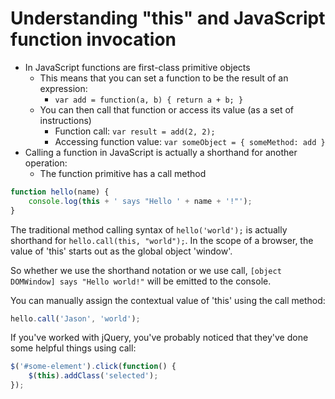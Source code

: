 # Understanding "this" and JavaScript function invocation

* In JavaScript functions are first-class primitive objects
	* This means that you can set a function to be the result of an expression:
		* `var add = function(a, b) { return a + b; }`
	* You can then call that function or access its value (as a set of instructions)
		* Function call: `var result = add(2, 2);`
		* Accessing function value: `var someObject = { someMethod: add }`
* Calling a function in JavaScript is actually a shorthand for another operation:
	* The function primitive has a call method

```javascript
function hello(name) {
	console.log(this + ' says "Hello ' + name + '!"');
}
```

The traditional method calling syntax of `hello('world');` is actually shorthand for `hello.call(this, "world");`. 
In the scope of a browser, the value of 'this' starts out as the global object 'window'.

So whether we use the shorthand notation or we use call, `[object DOMWindow] says "Hello world!"` will be emitted to the console.

You can manually assign the contextual value of 'this' using the call method:

```javascript
hello.call('Jason', 'world');
```

If you've worked with jQuery, you've probably noticed that they've done some helpful things using call:

```javascript
$('#some-element').click(function() {
	$(this).addClass('selected');
});
```